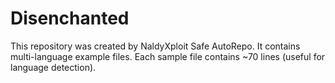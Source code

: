 # Disenchanted

This repository was created by NaldyXploit Safe AutoRepo.
It contains multi-language example files. Each sample file contains ~70 lines (useful for language detection).
